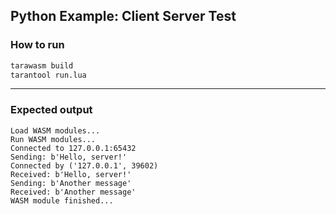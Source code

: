 ## Python Example: Client Server Test

### How to run

```bash
tarawasm build
tarantool run.lua
```

---

### Expected output

```
Load WASM modules...
Run WASM modules...
Connected to 127.0.0.1:65432
Sending: b'Hello, server!'
Connected by ('127.0.0.1', 39602)
Received: b'Hello, server!'
Sending: b'Another message'
Received: b'Another message'
WASM module finished...
```
